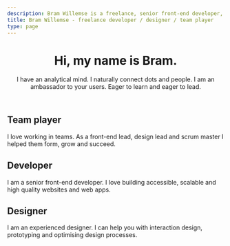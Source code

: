 ```yaml
---
description: Bram Willemse is a freelance, senior front-end developer,  designer and team player in Amsterdam, the Netherlands.
title: Bram Willemse - freelance developer / designer / team player
type: page
---
```


<header class="o-brammy__card o-brammy__header">
  <h1>Hi, my name is Bram.</h1>
  <p>I have an analytical mind. I naturally connect dots and people. I am an ambassador to your users. Eager to learn and eager to lead.</p>
</header>

<article class="o-brammy__card">
  <h1>Team player</h1>
  <p>I love working in teams. As a front-end lead, design lead and scrum master I helped them form, grow and succeed.</p>
</article>

<article class="o-brammy__card">
  <h1>Developer</h1>
  <p>I am a senior front-end developer. I love building accessible, scalable and high quality websites and web apps.</p>
</article>

<article class="o-brammy__card">
  <h1>Designer</h1>
  <p>I am an experienced designer. I can help you with interaction design, prototyping and optimising design processes.</p>
</article>
